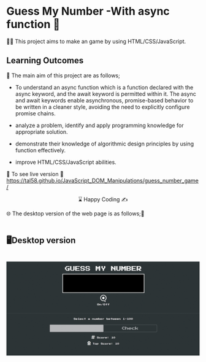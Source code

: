 # Guess My Number -With async function 🤔

👨‍💻 This project aims to make an game by using HTML/CSS/JavaScript.

## Learning Outcomes

🎯 The main aim of this project are as follows; 

- To understand an async function which is a function declared with the async keyword, and the await keyword is permitted within it. The async and await keywords enable asynchronous, promise-based behavior to be written in a cleaner style, avoiding the need to explicitly configure promise chains.

- analyze a problem, identify and apply programming knowledge for appropriate solution.

- demonstrate their knowledge of algorithmic design principles by using function effectively.

- improve HTML/CSS/JavaScript abilities.

🔗 To see live version 🎯https://tal58.github.io/JavaScript_DOM_Manipulations/guess_number_game/
   



<center> ⌛ Happy Coding  ✍ </center>

🌐 The desktop version of the web page is as follows;🧭
<br><br>

## 🖥️Desktop version
<br>
<img src="./desktop.gif"  align="left" alt="desktop_version">
<br>
<br>
<br>
<br>
<br>
<br>
<br>
<br>
<br>
<br><br><br><br><br><br><br><br><br>

